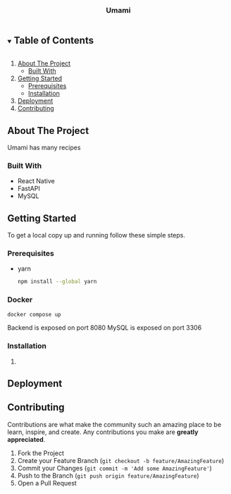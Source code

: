 <!-- PROJECT LOGO -->
<br />
<p align="center">
  <h3 align="center">Umami</h3>
</p>


<!-- TABLE OF CONTENTS -->
<details open="open">
  <summary><h2 style="display: inline-block">Table of Contents</h2></summary>
  <ol>
    <li>
      <a href="#about-the-project">About The Project</a>
      <ul>
        <li><a href="#built-with">Built With</a></li>
      </ul>
    </li>
    <li>
      <a href="#getting-started">Getting Started</a>
      <ul>
        <li><a href="#prerequisites">Prerequisites</a></li>
        <li><a href="#installation">Installation</a></li>
      </ul>
    </li>
    <li><a href="#usage">Deployment</a></li>
    <li><a href="#contributing">Contributing</a></li>
  </ol>
</details>



<!-- ABOUT THE PROJECT -->
## About The Project

Umami has many recipes


### Built With

* React Native
* FastAPI
* MySQL


<!-- GETTING STARTED -->
## Getting Started

To get a local copy up and running follow these simple steps.

### Prerequisites

* yarn
  ```sh
  npm install --global yarn
  ```

### Docker

```sh
docker compose up
```
Backend is exposed on port 8080
MySQL is exposed on port 3306

### Installation

1. 

<!-- DEPLOYMENT EXAMPLES -->
## Deployment



<!-- CONTRIBUTING -->
## Contributing

Contributions are what make the community such an amazing place to be learn, inspire, and create. Any contributions you make are **greatly appreciated**.

1. Fork the Project
2. Create your Feature Branch (`git checkout -b feature/AmazingFeature`)
3. Commit your Changes (`git commit -m 'Add some AmazingFeature'`)
4. Push to the Branch (`git push origin feature/AmazingFeature`)
5. Open a Pull Request
